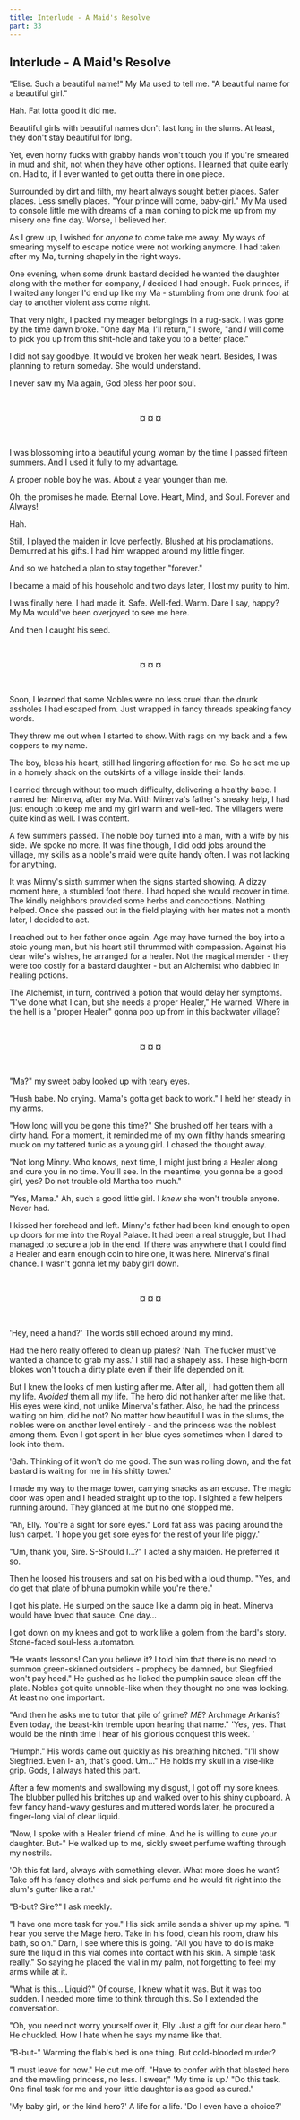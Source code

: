 ```yaml
---
title: Interlude - A Maid's Resolve
part: 33
---
```


## Interlude - A Maid's Resolve

"Elise. Such a beautiful name!" My Ma used to tell me. "A beautiful name for a beautiful girl."

Hah. Fat lotta good it did me.

Beautiful girls with beautiful names don't last long in the slums. At least, they don't stay beautiful for long.

Yet, even horny fucks with grabby hands won't touch you if you're smeared in mud and shit, not when they have other options. I learned that quite early on. Had to, if I ever wanted to get outta there in one piece.

Surrounded by dirt and filth, my heart always sought better places. Safer places. Less smelly places. "Your prince will come, baby-girl." My Ma used to console little me with dreams of a man coming to pick me up from my misery one fine day. Worse, I believed her.

As I grew up, I wished for _anyone_ to come take me away. My ways of smearing myself to escape notice were not working anymore. I had taken after my Ma, turning shapely in the right ways.

One evening, when some drunk bastard decided he wanted the daughter along with the mother for company, _I_ decided I had enough. Fuck princes, if I waited any longer I'd end up like my Ma - stumbling from one drunk fool at day to another violent ass come night.

That very night, I packed my meager belongings in a rug-sack. I was gone by the time dawn broke. "One day Ma, I'll return," I swore, "and _I_ will come to pick you up from this shit-hole and take you to a better place."

I did not say goodbye. It would've broken her weak heart. Besides, I was planning to return someday. She would understand.

I never saw my Ma again, God bless her poor soul.

<br />
<p style="text-align:center"><strong>¤ ¤ ¤</strong></p>
<br />

I was blossoming into a beautiful young woman by the time I passed fifteen summers. And I used it fully to my advantage.

A proper noble boy he was. About a year younger than me.

Oh, the promises he made. Eternal Love. Heart, Mind, and Soul. Forever and Always!

Hah.

Still, I played the maiden in love perfectly. Blushed at his proclamations. Demurred at his gifts. I had him wrapped around my little finger.

And so we hatched a plan to stay together "forever."

I became a maid of his household and two days later, I lost my purity to him.

I was finally here. I had made it. Safe. Well-fed. Warm. Dare I say, happy? My Ma would've been overjoyed to see me here.

And then I caught his seed.

<br />
<p style="text-align:center"><strong>¤ ¤ ¤</strong></p>
<br />

Soon, I learned that some Nobles were no less cruel than the drunk assholes I had escaped from. Just wrapped in fancy threads speaking fancy words.

They threw me out when I started to show. With rags on my back and a few coppers to my name.

The boy, bless his heart, still had lingering affection for me. So he set me up in a homely shack on the outskirts of a village inside their lands.

I carried through without too much difficulty, delivering a healthy babe. I named her Minerva, after my Ma. With Minerva's father's sneaky help, I had just enough to keep me and my girl warm and well-fed. The villagers were quite kind as well. I was content.

A few summers passed. The noble boy turned into a man, with a wife by his side. We spoke no more. It was fine though, I did odd jobs around the village, my skills as a noble's maid were quite handy often. I was not lacking for anything.

It was Minny's sixth summer when the signs started showing. A dizzy moment here, a stumbled foot there. I had hoped she would recover in time. The kindly neighbors provided some herbs and concoctions. Nothing helped. Once she passed out in the field playing with her mates not a month later, I decided to act.

I reached out to her father once again. Age may have turned the boy into a stoic young man, but his heart still thrummed with compassion. Against his dear wife's wishes, he arranged for a healer. Not the magical mender - they were too costly for a bastard daughter - but an Alchemist who dabbled in healing potions.

The Alchemist, in turn, contrived a potion that would delay her symptoms. "I've done what I can, but she needs a proper Healer," He warned. Where in the hell is a "proper Healer" gonna pop up from in this backwater village?

<br />
<p style="text-align:center"><strong>¤ ¤ ¤</strong></p>
<br />

"Ma?" my sweet baby looked up with teary eyes.

"Hush babe. No crying. Mama's gotta get back to work." I held her steady in my arms.

"How long will you be gone this time?" She brushed off her tears with a dirty hand. For a moment, it reminded me of my own filthy hands smearing muck on my tattered tunic as a young girl. I chased the thought away.

"Not long Minny. Who knows, next time, I might just bring a Healer along and cure you in no time. You'll see. In the meantime, you gonna be a good girl, yes? Do not trouble old Martha too much."

"Yes, Mama." Ah, such a good little girl. I _knew_ she won't trouble anyone. Never had.

I kissed her forehead and left. Minny's father had been kind enough to open up doors for me into the Royal Palace. It had been a real struggle, but I had managed to secure a job in the end. If there was anywhere that I could find a Healer and earn enough coin to hire one, it was here. Minerva's final chance. I wasn't gonna let my baby girl down.

<br />
<p style="text-align:center"><strong>¤ ¤ ¤</strong></p>
<br />

'Hey, need a hand?' The words still echoed around my mind.

Had the hero really offered to clean up plates? 'Nah. The fucker must've wanted a chance to grab my ass.' I still had a shapely ass. These high-born blokes won't touch a dirty plate even if their life depended on it.

But I knew the looks of men lusting after me. After all, I had gotten them all my life. _Avoided_ them all my life. The hero did not hanker after me like that. His eyes were kind, not unlike Minerva's father. Also, he had the princess waiting on him, did he not? No matter how beautiful I was in the slums, the nobles were on another level entirely - and the princess was the noblest among them. Even I got spent in her blue eyes sometimes when I dared to look into them.

'Bah. Thinking of it won't do me good. The sun was rolling down, and the fat bastard is waiting for me in his shitty tower.'

I made my way to the mage tower, carrying snacks as an excuse. The magic door was open and I headed straight up to the top. I sighted a few helpers running around. They glanced at me but no one stopped me.

"Ah, Elly. You're a sight for sore eyes." Lord fat ass was pacing around the lush carpet. 'I hope you get sore eyes for the rest of your life piggy.'

"Um, thank you, Sire. S-Should I...?" I acted a shy maiden. He preferred it so.

Then he loosed his trousers and sat on his bed with a loud thump. "Yes, and do get that plate of bhuna pumpkin while you're there."

I got his plate. He slurped on the sauce like a damn pig in heat. Minerva would have loved that sauce. One day...

I got down on my knees and got to work like a golem from the bard's story. Stone-faced soul-less automaton.

"He wants lessons! Can you believe it? I told him that there is no need to summon green-skinned outsiders - prophecy be damned, but Siegfried won't pay heed." He gushed as he licked the pumpkin sauce clean off the plate. Nobles got quite unnoble-like when they thought no one was looking. At least no one important.

"And then he asks me to tutor that pile of grime? _ME_? Archmage Arkanis? Even today, the beast-kin tremble upon hearing that name." 'Yes, yes. That would be the ninth time I hear of his glorious conquest this week. '

"Humph." His words came out quickly as his breathing hitched. "I'll show Siegfried. Even I- ah, that's good. Um..." He holds my skull in a vise-like grip. Gods, I always hated this part.

After a few moments and swallowing my disgust, I got off my sore knees. The blubber pulled his britches up and walked over to his shiny cupboard. A few fancy hand-wavy gestures and muttered words later, he procured a finger-long vial of clear liquid.

"Now, I spoke with a Healer friend of mine. And he is willing to cure your daughter. But-" He walked up to me, sickly sweet perfume wafting through my nostrils.

'Oh this fat lard, always with something clever. What more does he want? Take off his fancy clothes and sick perfume and he would fit right into the slum's gutter like a rat.'

"B-but? Sire?" I ask meekly.

"I have one more task for you." His sick smile sends a shiver up my spine. "I hear you serve the Mage hero. Take in his food, clean his room, draw his bath, so on." Darn, I see where this is going. "All you have to do is make sure the liquid in this vial comes into contact with his skin. A simple task really." So saying he placed the vial in my palm, not forgetting to feel my arms while at it.

"What is this... Liquid?" Of course, I knew what it was. But it was too sudden. I needed more time to think through this. So I extended the conversation.

"Oh, you need not worry yourself over it, Elly. Just a gift for our dear hero." He chuckled. How I hate when he says my name like that.

"B-but-" Warming the flab's bed is one thing. But cold-blooded murder?

"I must leave for now." He cut me off. "Have to confer with that blasted hero and the mewling princess, no less. I swear," 'My time is up.' "Do this task. One final task for me and your little daughter is as good as cured."

'My baby girl, or the kind hero?' A life for a life. 'Do I even have a choice?'

